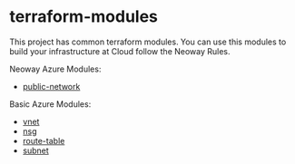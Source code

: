 terraform-modules
===
This project has common terraform modules. You can use this modules to build your infrastructure at Cloud follow the Neoway Rules.

Neoway Azure Modules:
 * [public-network](./azure/modules/public-network/README.md)

Basic Azure Modules:
 * [vnet](./azure/modules/vnet/README.md)
 * [nsg](./azure/modules/nsg/README.md)
 * [route-table](./azure/modules/route-table/README.md)
 * [subnet](./azure/modules/subnet/README.md)


